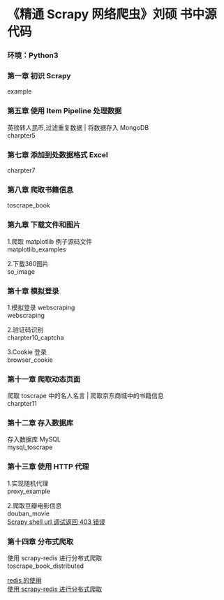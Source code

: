 # 《精通 Scrapy 网络爬虫》刘硕 书中源代码
### 环境：Python3

### 第一章 初识 Scrapy
example

### 第五章 使用 Item Pipeline 处理数据
英镑转人民币,过滤重复数据 | 将数据存入 MongoDB  
charpter5

### 第七章 添加到处数据格式 Excel
charpter7

### 第八章 爬取书籍信息
toscrape_book

### 第九章 下载文件和图片
1.爬取 matplotlib 例子源码文件  
matplotlib_examples

2.下载360图片  
so_image

### 第十章 模拟登录
1.模拟登录 webscraping  
webscraping

2.验证码识别  
charpter10_captcha

3.Cookie 登录  
browser_cookie

### 第十一章 爬取动态页面
爬取 toscrape 中的名人名言 | 爬取京东商城中的书籍信息  
charpter11

### 第十二章 存入数据库
存入数据库 MySQL  
mysql_toscrape

### 第十三章 使用 HTTP 代理
1.实现随机代理  
proxy_example

2.爬取豆瓣电影信息  
douban_movie  
[Scrapy shell url 调试返回 403 错误](http://www.iamnancy.top/post/47/)

### 第十四章 分布式爬取
使用 scrapy-redis 进行分布式爬取  
toscrape_book_distributed

[redis 的使用](http://www.iamnancy.top/post/51/)  
[使用 scrapy-redis 进行分布式爬取](http://www.iamnancy.top/post/50/)

